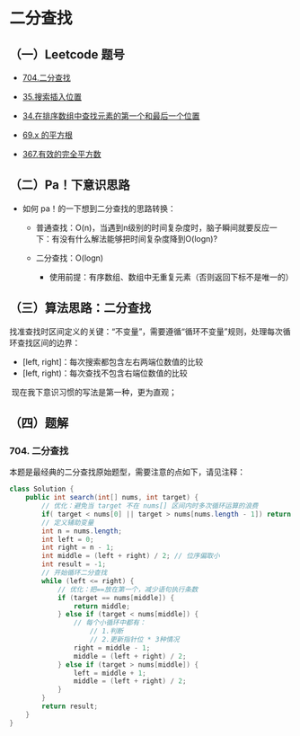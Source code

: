 # 二分查找

## （一）Leetcode 题号

- [704.二分查找](https://leetcode.cn/problems/binary-search/)

- [35.搜索插入位置](https://programmercarl.com/0035.搜索插入位置.html)
- [34.在排序数组中查找元素的第一个和最后一个位置](https://programmercarl.com/0034.在排序数组中查找元素的第一个和最后一个位置.html)
- [69.x 的平方根](https://leetcode.cn/problems/sqrtx/)
- [367.有效的完全平方数](https://leetcode.cn/problems/valid-perfect-square/)

## （二）Pa！下意识思路

- 如何 pa！的一下想到二分查找的思路转换：

  - 普通查找：O(n)，当遇到n级别的时间复杂度时，脑子瞬间就要反应一下：有没有什么解法能够把时间复杂度降到O(logn)?

  - 二分查找：O(logn)
    - 使用前提：有序数组、数组中无重复元素（否则返回下标不是唯一的）


## （三）算法思路：二分查找

​	找准查找时区间定义的关键：“不变量”，需要遵循“循环不变量”规则，处理每次循环查找区间的边界：	

- [left, right]：每次搜索都包含左右两端位数值的比较
- [left, right)：每次查找不包含右端位数值的比较

​	现在我下意识习惯的写法是第一种，更为直观；

## （四）题解

### 704. 二分查找

本题是最经典的二分查找原始题型，需要注意的点如下，请见注释：

```java
class Solution {
    public int search(int[] nums, int target) {
      	// 优化：避免当 target 不在 nums[] 区间内时多次循环运算的浪费
        if( target < nums[0] || target > nums[nums.length - 1]) return -1;
        // 定义辅助变量
        int n = nums.length;
        int left = 0;
        int right = n - 1;
        int middle = (left + right) / 2; // 位序偏取小
        int result = -1;
        // 开始循环二分查找
        while (left <= right) {
            // 优化：把==放在第一个，减少语句执行条数
            if (target == nums[middle]) {   
                return middle;
            } else if (target < nums[middle]) { 
              	// 每个小循环中都有：
              		// 1.判断
                	// 2.更新指针位 * 3种情况
                right = middle - 1;
                middle = (left + right) / 2; 
            } else if (target > nums[middle]) {
                left = middle + 1;
                middle = (left + right) / 2; 
            }  
        }
        return result;
    }
}
```



